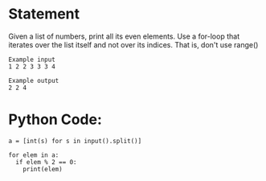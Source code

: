 # Statement
Given a list of numbers, print all its even elements. Use a for-loop that iterates over the list itself and not over its indices. That is, don't use range()

```
Example input
1 2 2 3 3 3 4

Example output
2 2 4

```
# Python Code:

```
a = [int(s) for s in input().split()]

for elem in a:
  if elem % 2 == 0:
    print(elem)

```
